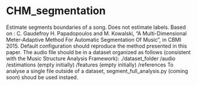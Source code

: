# CHM_segmentation
Estimate segments boundaries of a song. Does not estimate labels.
Based on :
    C. Gaudefroy H. Papadopoulos and M. Kowalski, “A Multi-Dimensional Meter-Adaptive Method For Automatic Segmentation Of Music”, in CBMI 2015.
Default configuration should reproduce the method presented in this paper.
The audio file should be in a dataset organized as follows (consistent with the Music Structure Analysis Framework):
  ./dataset_folder
      /audio
      /estimations (empty initially)
      /features (empty initially)
      /references
To analyse a single file outside of a dataset, segment_full_analysis.py (coming soon) shoud be used instaed.
